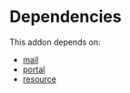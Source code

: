 # Dependencies

This addon depends on:

- [mail](https://github.com/bringout/oca-ocb-core)
- [portal](https://github.com/bringout/oca-ocb-website)
- [resource](https://github.com/bringout/oca-ocb-core)
